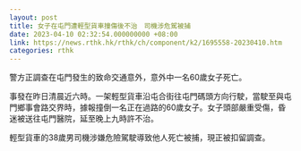 ```yaml
---
layout: post
title: 女子在屯門遭輕型貨車撞傷後不治　司機涉危駕被捕
date: 2023-04-10 02:32:54.000000000 +08:00
link: https://news.rthk.hk/rthk/ch/component/k2/1695558-20230410.htm
categories: rthk
---
```


警方正調查在屯門發生的致命交通意外，意外中一名60歲女子死亡。

事發在昨日清晨近六時。一架輕型貨車沿屯合街往屯門碼頭方向行駛，當駛至與屯門鄉事會路交界時，據報撞倒一名正在過路的60歲女子。女子頭部嚴重受傷，昏迷被送往屯門醫院，延至晚上九時許不治。

輕型貨車的38歲男司機涉嫌危險駕駛導致他人死亡被捕，現正被扣留調查。
